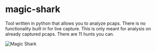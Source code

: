 # magic-shark
Tool written in python that allows you to analyze pcaps. There is no functionality built in for live capture. This is only meant for analysis on already captured pcaps. There are 11 hunts you can.

![Magic Shark](https://user-images.githubusercontent.com/12386911/236661941-4ffc3986-d9ab-4c98-98c4-9e54dd78a3f4.png)
